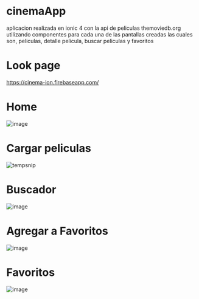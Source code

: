 # cinemaApp
aplicacion realizada en ionic 4  con la api de peliculas themoviedb.org
utilizando componentes para cada una de las pantallas creadas las cuales son, peliculas, detalle pelicula, buscar peliculas y favoritos
# Look page
https://cinema-ion.firebaseapp.com/
# Home
![image](https://user-images.githubusercontent.com/28877837/55284139-44419980-5336-11e9-947a-f35a9a807e57.png)
# Cargar peliculas
![tempsnip](https://user-images.githubusercontent.com/28877837/55284204-5ec84280-5337-11e9-8d45-fb804d144e0b.png)
# Buscador
![image](https://user-images.githubusercontent.com/28877837/55284147-78b55580-5336-11e9-9be6-9be62d8936a1.png)
# Agregar a Favoritos
![image](https://user-images.githubusercontent.com/28877837/55284164-ca5de000-5336-11e9-9049-8d5f81bf6126.png)
# Favoritos
![image](https://user-images.githubusercontent.com/28877837/55284217-891a0000-5337-11e9-801b-7918a6683be6.png)
